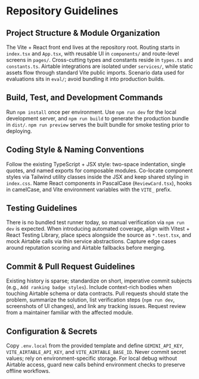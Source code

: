 # Repository Guidelines

## Project Structure & Module Organization
The Vite + React front end lives at the repository root. Routing starts in `index.tsx` and `App.tsx`, with reusable UI in `components/` and route-level screens in `pages/`. Cross-cutting types and constants reside in `types.ts` and `constants.ts`. Airtable integrations are isolated under `services/`, while static assets flow through standard Vite public imports. Scenario data used for evaluations sits in `eval/`; avoid bundling it into production builds.

## Build, Test, and Development Commands
Run `npm install` once per environment. Use `npm run dev` for the local development server, and `npm run build` to generate the production bundle in `dist/`. `npm run preview` serves the built bundle for smoke testing prior to deploying.

## Coding Style & Naming Conventions
Follow the existing TypeScript + JSX style: two-space indentation, single quotes, and named exports for composable modules. Co-locate component styles via Tailwind utility classes inside the JSX and keep shared styling in `index.css`. Name React components in PascalCase (`ReviewCard.tsx`), hooks in camelCase, and Vite environment variables with the `VITE_` prefix.

## Testing Guidelines
There is no bundled test runner today, so manual verification via `npm run dev` is expected. When introducing automated coverage, align with Vitest + React Testing Library, place specs alongside the source as `*.test.tsx`, and mock Airtable calls via thin service abstractions. Capture edge cases around reputation scoring and Airtable fallbacks before merging.

## Commit & Pull Request Guidelines
Existing history is sparse; standardize on short, imperative commit subjects (e.g., `Add ranking badge styles`). Include context-rich bodies when touching Airtable schema or data contracts. Pull requests should state the problem, summarize the solution, list verification steps (`npm run dev`, screenshots of UI changes), and link any tracking issues. Request review from a maintainer familiar with the affected module.

## Configuration & Secrets
Copy `.env.local` from the provided template and define `GEMINI_API_KEY`, `VITE_AIRTABLE_API_KEY`, and `VITE_AIRTABLE_BASE_ID`. Never commit secret values; rely on environment-specific storage. For local debug without Airtable access, guard new calls behind environment checks to preserve offline workflows.
